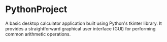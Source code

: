 # PythonProject
A basic desktop calculator application built using Python's tkinter library. It provides a straightforward graphical user interface (GUI) for performing common arithmetic operations.
